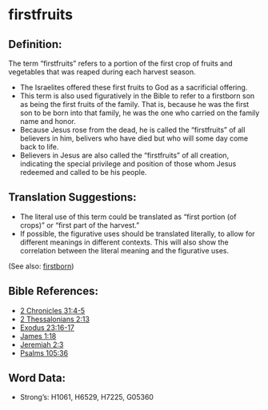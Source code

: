 # firstfruits

## Definition:

The term “firstfruits” refers to a portion of the first crop of fruits and vegetables that was reaped during each harvest season.

* The Israelites offered these first fruits to God as a sacrificial offering.
* This term is also used figuratively in the Bible to refer to a firstborn son as being the first fruits of the family. That is, because he was the first son to be born into that family, he was the one who carried on the family name and honor.
* Because Jesus rose from the dead, he is called the “firstfruits” of all believers in him, belivers who have died but who will some day come back to life.
* Believers in Jesus are also called the “firstfruits” of all creation, indicating the special privilege and position of those whom Jesus redeemed and called to be his people.

## Translation Suggestions:

* The literal use of this term could be translated as “first portion (of crops)” or “first part of the harvest.”
* If possible, the figurative uses should be translated literally, to allow for different meanings in different contexts. This will also show the correlation between the literal meaning and the figurative uses.

(See also: [firstborn](../other/firstborn.md))

## Bible References:

* [2 Chronicles 31:4-5](rc://en/tn/help/2ch/31/04)
* [2 Thessalonians 2:13](rc://en/tn/help/2th/02/13)
* [Exodus 23:16-17](rc://en/tn/help/exo/23/16)
* [James 1:18](rc://en/tn/help/jas/01/18)
* [Jeremiah 2:3](rc://en/tn/help/jer/02/03)
* [Psalms 105:36](rc://en/tn/help/psa/105/36)

## Word Data:

* Strong’s: H1061, H6529, H7225, G05360
